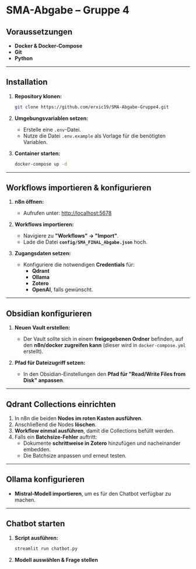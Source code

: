 # **SMA-Abgabe – Gruppe 4**  

## **Voraussetzungen**    
- **Docker & Docker-Compose**  
- **Git**  
- **Python**  

---

## **Installation**  
1. **Repository klonen:**  
   ```bash
   git clone https://github.com/erxic19/SMA-Abgabe-Gruppe4.git
   ```
2. **Umgebungsvariablen setzen:**  
   - Erstelle eine `.env`-Datei.  
   - Nutze die Datei `.env.example` als Vorlage für die benötigten Variablen.  

3. **Container starten:**  
   ```bash
   docker-compose up -d
   ```

---

## **Workflows importieren & konfigurieren**  

1. **n8n öffnen:**  
   - Aufrufen unter: [http://localhost:5678](http://localhost:5678)  

2. **Workflows importieren:**  
   - Navigiere zu **"Workflows" → "Import"**.  
   - Lade die Datei **`config/SMA_FINAL_Abgabe.json`** hoch.  

3. **Zugangsdaten setzen:**  
   - Konfiguriere die notwendigen **Credentials** für:  
     - **Qdrant**  
     - **Ollama**  
     - **Zotero**
     - **OpenAI**, falls gewünscht. 

---

## **Obsidian konfigurieren**  
1. **Neuen Vault erstellen:**  
   - Der Vault sollte sich in einem **freigegebenen Ordner** befinden, auf den **n8n/docker zugreifen kann** (dieser wird in `docker-compose.yml` erstellt).  

2. **Pfad für Dateizugriff setzen:**  
   - In den Obsidian-Einstellungen den **Pfad für "Read/Write Files from Disk" anpassen**.  

---

## **Qdrant Collections einrichten**  
1. In n8n die beiden **Nodes im roten Kasten ausführen**.  
2. Anschließend die Nodes **löschen**.
3. **Workflow einmal ausführen**, damit die Collections befüllt werden.  
4. Falls ein **Batchsize-Fehler** auftritt:  
   - Dokumente **schrittweise in Zotero** hinzufügen und nacheinander embedden.  
   - Die Batchsize anpassen und erneut testen.  

---

## **Ollama konfigurieren**  
- **Mistral-Modell importieren**, um es für den Chatbot verfügbar zu machen.  

---

## **Chatbot starten**  
1. **Script ausführen:**  
   ```bash
   streamlit run chatbot.py
   ```
2. **Modell auswählen & Frage stellen**  
